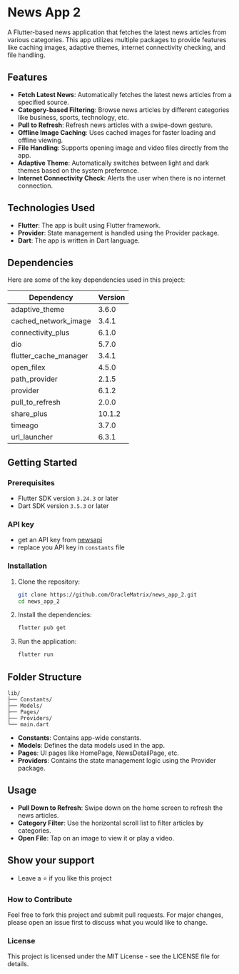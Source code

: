 
# News App 2

A Flutter-based news application that fetches the latest news articles from various categories. This app utilizes multiple packages to provide features like caching images, adaptive themes, internet connectivity checking, and file handling.

## Features

- **Fetch Latest News**: Automatically fetches the latest news articles from a specified source.
- **Category-based Filtering**: Browse news articles by different categories like business, sports, technology, etc.
- **Pull to Refresh**: Refresh news articles with a swipe-down gesture.
- **Offline Image Caching**: Uses cached images for faster loading and offline viewing.
- **File Handling**: Supports opening image and video files directly from the app.
- **Adaptive Theme**: Automatically switches between light and dark themes based on the system preference.
- **Internet Connectivity Check**: Alerts the user when there is no internet connection.

## Technologies Used

- **Flutter**: The app is built using Flutter framework.
- **Provider**: State management is handled using the Provider package.
- **Dart**: The app is written in Dart language.

## Dependencies

Here are some of the key dependencies used in this project:

| Dependency              | Version |
|-------------------------|---------|
| adaptive_theme          | 3.6.0   |
| cached_network_image    | 3.4.1   |
| connectivity_plus       | 6.1.0   |
| dio                     | 5.7.0   |
| flutter_cache_manager   | 3.4.1   |
| open_filex              | 4.5.0   |
| path_provider           | 2.1.5   |
| provider                | 6.1.2   |
| pull_to_refresh         | 2.0.0   |
| share_plus              | 10.1.2  |
| timeago                 | 3.7.0   |
| url_launcher            | 6.3.1   |

## Getting Started

### Prerequisites

- Flutter SDK version `3.24.3` or later
- Dart SDK version `3.5.3` or later

### API key
- get an API key from [newsapi](https://newsapi.org/)
- replace you API key in `constants` file

### Installation

1. Clone the repository:
   ```bash
   git clone https://github.com/OracleMatrix/news_app_2.git
   cd news_app_2
   ```

2. Install the dependencies:
   ```bash
   flutter pub get
   ```

3. Run the application:
   ```bash
   flutter run
   ```

## Folder Structure

```plaintext
lib/
├── Constants/
├── Models/
├── Pages/
├── Providers/
└── main.dart
```

- **Constants**: Contains app-wide constants.
- **Models**: Defines the data models used in the app.
- **Pages**: UI pages like HomePage, NewsDetailPage, etc.
- **Providers**: Contains the state management logic using the Provider package.

## Usage

- **Pull Down to Refresh**: Swipe down on the home screen to refresh the news articles.
- **Category Filter**: Use the horizontal scroll list to filter articles by categories.
- **Open File**: Tap on an image to view it or play a video.

## Show your support
- Leave a ⭐ if you like this project

### How to Contribute

Feel free to fork this project and submit pull requests. For major changes, please open an issue first to discuss what you would like to change.

### License

This project is licensed under the MIT License - see the LICENSE file for details.
